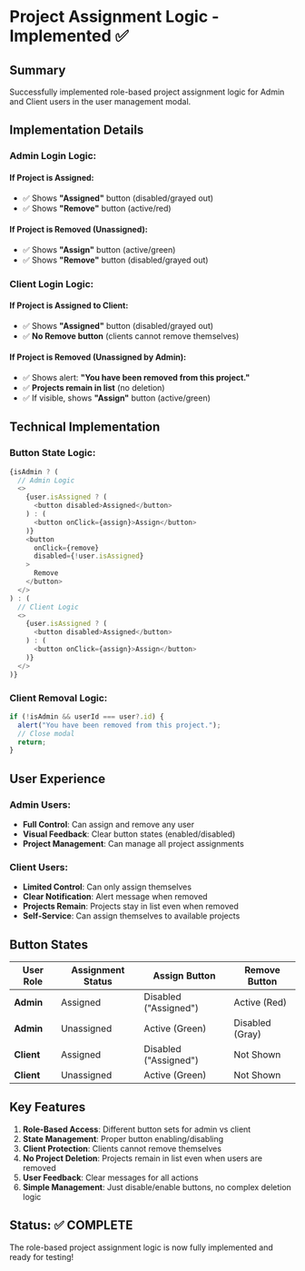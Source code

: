 # Project Assignment Logic - Implemented ✅

## Summary
Successfully implemented role-based project assignment logic for Admin and Client users in the user management modal.

## Implementation Details

### **Admin Login Logic:**

#### **If Project is Assigned:**
- ✅ Shows **"Assigned"** button (disabled/grayed out)
- ✅ Shows **"Remove"** button (active/red)

#### **If Project is Removed (Unassigned):**
- ✅ Shows **"Assign"** button (active/green)
- ✅ Shows **"Remove"** button (disabled/grayed out)

### **Client Login Logic:**

#### **If Project is Assigned to Client:**
- ✅ Shows **"Assigned"** button (disabled/grayed out)
- ✅ **No Remove button** (clients cannot remove themselves)

#### **If Project is Removed (Unassigned by Admin):**
- ✅ Shows alert: **"You have been removed from this project."**
- ✅ **Projects remain in list** (no deletion)
- ✅ If visible, shows **"Assign"** button (active/green)

## Technical Implementation

### **Button State Logic:**
```javascript
{isAdmin ? (
  // Admin Logic
  <>
    {user.isAssigned ? (
      <button disabled>Assigned</button>
    ) : (
      <button onClick={assign}>Assign</button>
    )}
    <button 
      onClick={remove} 
      disabled={!user.isAssigned}
    >
      Remove
    </button>
  </>
) : (
  // Client Logic
  <>
    {user.isAssigned ? (
      <button disabled>Assigned</button>
    ) : (
      <button onClick={assign}>Assign</button>
    )}
  </>
)}
```

### **Client Removal Logic:**
```javascript
if (!isAdmin && userId === user?.id) {
  alert("You have been removed from this project.");
  // Close modal
  return;
}
```

## User Experience

### **Admin Users:**
- **Full Control**: Can assign and remove any user
- **Visual Feedback**: Clear button states (enabled/disabled)
- **Project Management**: Can manage all project assignments

### **Client Users:**
- **Limited Control**: Can only assign themselves
- **Clear Notification**: Alert message when removed
- **Projects Remain**: Projects stay in list even when removed
- **Self-Service**: Can assign themselves to available projects

## Button States

| User Role | Assignment Status | Assign Button | Remove Button |
|-----------|------------------|---------------|---------------|
| **Admin** | Assigned | Disabled ("Assigned") | Active (Red) |
| **Admin** | Unassigned | Active (Green) | Disabled (Gray) |
| **Client** | Assigned | Disabled ("Assigned") | Not Shown |
| **Client** | Unassigned | Active (Green) | Not Shown |

## Key Features

1. **Role-Based Access**: Different button sets for admin vs client
2. **State Management**: Proper button enabling/disabling
3. **Client Protection**: Clients cannot remove themselves
4. **No Project Deletion**: Projects remain in list even when users are removed
5. **User Feedback**: Clear messages for all actions
6. **Simple Management**: Just disable/enable buttons, no complex deletion logic

## Status: ✅ COMPLETE

The role-based project assignment logic is now fully implemented and ready for testing!
